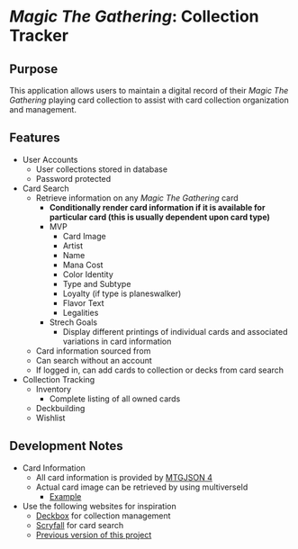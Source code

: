 # *Magic The Gathering*: Collection Tracker

## Purpose
This application allows users to maintain a digital record of their *Magic The Gathering* playing card collection to assist with card collection organization and management.

## Features
- User Accounts
  - User collections stored in database
  - Password protected
- Card Search
  - Retrieve information on any *Magic The Gathering* card
    - **Conditionally render card information if it is available for particular card (this is usually dependent upon card type)**
    - MVP
      - Card Image
      - Artist
      - Name
      - Mana Cost
      - Color Identity
      - Type and Subtype
      - Loyalty (if type is planeswalker)
      - Flavor Text
      - Legalities
    - Strech Goals
      - Display different printings of individual cards and associated variations in card information
  - Card information sourced from 
  - Can search without an account
  - If logged in, can add cards to collection or decks from card search
- Collection Tracking
  - Inventory
    - Complete listing of all owned cards
  - Deckbuilding
  - Wishlist

## Development Notes
- Card Information
  - All card information is provided by [MTGJSON 4](https://mtgjson.com/v4/)
  - Actual card image can be retrieved by using multiverseId
    - [Example](https://www.reddit.com/r/magicTCG/comments/31v0n4/website_or_api_to_get_mtg_card_images/cq57ihi/)
- Use the following websites for inspiration
  - [Deckbox](https://deckbox.org/) for collection management
  - [Scryfall](https://scryfall.com/) for card search
  - [Previous version of this project](https://tyler-maxwell.github.io/project1/)